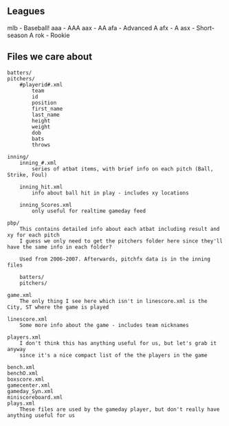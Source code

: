Leagues
-------
mlb - Baseball!
aaa - AAA
aax - AA
afa - Advanced A
afx - A
asx - Short-season A
rok - Rookie

Files we care about
-------------------

	batters/
	pitchers/
		#playerid#.xml
			team
			id
			position
			first_name
			last_name
			height
			weight
			dob
			bats
			throws

	inning/
		inning_#.xml
			series of atbat items, with brief info on each pitch (Ball, Strike, Foul)

		inning_hit.xml
			info about ball hit in play - includes xy locations

		inning_Scores.xml
			only useful for realtime gameday feed

	pbp/
		This contains detailed info about each atbat including result and xy for each pitch
		I guess we only need to get the pitchers folder here since they'll have the same info in each folder?

		Used from 2006-2007. Afterwards, pitchfx data is in the inning files

		batters/
		pitchers/

	game.xml
		The only thing I see here which isn't in linescore.xml is the City, ST where the game is played

	linescore.xml
		Some more info about the game - includes team nicknames

	players.xml
		I don't think this has anything useful for us, but let's grab it anyway
		since it's a nice compact list of the the players in the game

	bench.xml
	benchO.xml
	boxscore.xml
	gamecenter.xml
	gameday_Syn.xml
	miniscoreboard.xml
	plays.xml
		These files are used by the gameday player, but don't really have anything useful for us	

